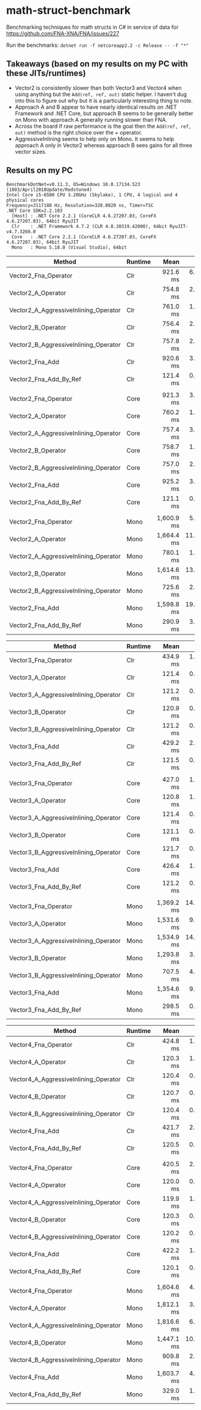 # math-struct-benchmark

Benchmarking techniques for math structs in C# in service of data for https://github.com/FNA-XNA/FNA/issues/227

Run the benchmarks: `dotnet run -f netcoreapp2.2 -c Release -- -f "*"`

## Takeaways (based on my results on my PC with these JITs/runtimes)

- Vector2 is consistently slower than both Vector3 and Vector4 when using anything but the `Add(ref, ref, out)` static helper. I haven't dug into this to figure out why but it is a particularly interesting thing to note.
- Approach A and B appear to have nearly identical results on .NET Framework and .NET Core, but approach B seems to be generally better on Mono with approach A generally running slower than FNA.
- Across the board if raw performance is the goal then the `Add(ref, ref, out)` method is the right choice over the + operator.
- AggressiveInlining seems to help only on Mono. It seems to help approach A only in Vector2 whereas approach B sees gains for all three vector sizes.


## Results on my PC

```
BenchmarkDotNet=v0.11.3, OS=Windows 10.0.17134.523 (1803/April2018Update/Redstone4)
Intel Core i5-6500 CPU 3.20GHz (Skylake), 1 CPU, 4 logical and 4 physical cores
Frequency=3117188 Hz, Resolution=320.8020 ns, Timer=TSC
.NET Core SDK=2.2.103
  [Host] : .NET Core 2.2.1 (CoreCLR 4.6.27207.03, CoreFX 4.6.27207.03), 64bit RyuJIT
  Clr    : .NET Framework 4.7.2 (CLR 4.0.30319.42000), 64bit RyuJIT-v4.7.3260.0
  Core   : .NET Core 2.2.1 (CoreCLR 4.6.27207.03, CoreFX 4.6.27207.03), 64bit RyuJIT
  Mono   : Mono 5.18.0 (Visual Studio), 64bit
```

|                                Method | Runtime |       Mean |      Error |     StdDev | Ratio |
|-------------------------------------- |-------- |-----------:|-----------:|-----------:|------:|
|                  Vector2_Fna_Operator |     Clr |   921.6 ms |  6.0457 ms |  5.6551 ms |  1.00 |
|                    Vector2_A_Operator |     Clr |   754.8 ms |  2.8285 ms |  2.2083 ms |  0.82 |
| Vector2_A_AggressiveInlining_Operator |     Clr |   761.0 ms |  1.9000 ms |  1.7772 ms |  0.83 |
|                    Vector2_B_Operator |     Clr |   756.4 ms |  2.4614 ms |  2.3024 ms |  0.82 |
| Vector2_B_AggressiveInlining_Operator |     Clr |   757.8 ms |  2.4700 ms |  2.3104 ms |  0.82 |
|                       Vector2_Fna_Add |     Clr |   920.6 ms |  3.7406 ms |  3.4990 ms |  1.00 |
|                Vector2_Fna_Add_By_Ref |     Clr |   121.4 ms |  0.5492 ms |  0.5137 ms |  0.13 |
|                                       |         |            |            |            |       |
|                  Vector2_Fna_Operator |    Core |   921.3 ms |  3.1016 ms |  2.9013 ms |  1.00 |
|                    Vector2_A_Operator |    Core |   760.2 ms |  1.2316 ms |  1.1520 ms |  0.83 |
| Vector2_A_AggressiveInlining_Operator |    Core |   757.4 ms |  3.7193 ms |  3.4791 ms |  0.82 |
|                    Vector2_B_Operator |    Core |   758.7 ms |  1.3381 ms |  1.2516 ms |  0.82 |
| Vector2_B_AggressiveInlining_Operator |    Core |   757.0 ms |  2.7201 ms |  2.4113 ms |  0.82 |
|                       Vector2_Fna_Add |    Core |   925.2 ms |  3.7842 ms |  3.1600 ms |  1.00 |
|                Vector2_Fna_Add_By_Ref |    Core |   121.1 ms |  0.6152 ms |  0.5755 ms |  0.13 |
|                                       |         |            |            |            |       |
|                  Vector2_Fna_Operator |    Mono | 1,600.9 ms |  5.6055 ms |  5.2434 ms |  1.00 |
|                    Vector2_A_Operator |    Mono | 1,664.4 ms | 11.9979 ms | 11.2228 ms |  1.04 |
| Vector2_A_AggressiveInlining_Operator |    Mono |   780.1 ms |  1.7614 ms |  1.6476 ms |  0.49 |
|                    Vector2_B_Operator |    Mono | 1,614.6 ms | 13.3821 ms | 12.5176 ms |  1.01 |
| Vector2_B_AggressiveInlining_Operator |    Mono |   725.6 ms |  2.7452 ms |  2.5679 ms |  0.45 |
|                       Vector2_Fna_Add |    Mono | 1,598.8 ms | 19.3937 ms | 18.1409 ms |  1.00 |
|                Vector2_Fna_Add_By_Ref |    Mono |   290.9 ms |  3.0025 ms |  2.8085 ms |  0.18 |

|                                Method | Runtime |       Mean |      Error |     StdDev | Ratio |
|-------------------------------------- |-------- |-----------:|-----------:|-----------:|------:|
|                  Vector3_Fna_Operator |     Clr |   434.9 ms |  1.8788 ms |  1.7574 ms |  1.00 |
|                    Vector3_A_Operator |     Clr |   121.4 ms |  0.6024 ms |  0.5635 ms |  0.28 |
| Vector3_A_AggressiveInlining_Operator |     Clr |   121.2 ms |  0.4746 ms |  0.4440 ms |  0.28 |
|                    Vector3_B_Operator |     Clr |   120.9 ms |  0.7485 ms |  0.7002 ms |  0.28 |
| Vector3_B_AggressiveInlining_Operator |     Clr |   121.2 ms |  0.4910 ms |  0.4100 ms |  0.28 |
|                       Vector3_Fna_Add |     Clr |   429.2 ms |  2.6856 ms |  2.5121 ms |  0.99 |
|                Vector3_Fna_Add_By_Ref |     Clr |   121.5 ms |  0.7791 ms |  0.7288 ms |  0.28 |
|                                       |         |            |            |            |       |
|                  Vector3_Fna_Operator |    Core |   427.0 ms |  1.2048 ms |  1.1270 ms |  1.00 |
|                    Vector3_A_Operator |    Core |   120.8 ms |  1.1024 ms |  1.0312 ms |  0.28 |
| Vector3_A_AggressiveInlining_Operator |    Core |   121.4 ms |  0.1838 ms |  0.1719 ms |  0.28 |
|                    Vector3_B_Operator |    Core |   121.1 ms |  0.2948 ms |  0.2757 ms |  0.28 |
| Vector3_B_AggressiveInlining_Operator |    Core |   121.7 ms |  0.6684 ms |  0.6252 ms |  0.28 |
|                       Vector3_Fna_Add |    Core |   426.4 ms |  1.6772 ms |  1.5689 ms |  1.00 |
|                Vector3_Fna_Add_By_Ref |    Core |   121.2 ms |  0.6818 ms |  0.6044 ms |  0.28 |
|                                       |         |            |            |            |       |
|                  Vector3_Fna_Operator |    Mono | 1,369.2 ms | 14.2765 ms | 13.3543 ms |  1.00 |
|                    Vector3_A_Operator |    Mono | 1,531.6 ms |  9.4790 ms |  8.8667 ms |  1.12 |
| Vector3_A_AggressiveInlining_Operator |    Mono | 1,534.9 ms | 14.3913 ms | 13.4616 ms |  1.12 |
|                    Vector3_B_Operator |    Mono | 1,293.8 ms |  3.6068 ms |  3.3738 ms |  0.95 |
| Vector3_B_AggressiveInlining_Operator |    Mono |   707.5 ms |  4.9791 ms |  4.6574 ms |  0.52 |
|                       Vector3_Fna_Add |    Mono | 1,354.6 ms |  9.1426 ms |  8.5520 ms |  0.99 |
|                Vector3_Fna_Add_By_Ref |    Mono |   298.5 ms |  0.3875 ms |  0.3435 ms |  0.22 |

|                                Method | Runtime |       Mean |      Error |     StdDev | Ratio |
|-------------------------------------- |-------- |-----------:|-----------:|-----------:|------:|
|                  Vector4_Fna_Operator |     Clr |   424.8 ms |  1.2396 ms |  1.1595 ms |  1.00 |
|                    Vector4_A_Operator |     Clr |   120.3 ms |  1.1110 ms |  1.0392 ms |  0.28 |
| Vector4_A_AggressiveInlining_Operator |     Clr |   120.4 ms |  0.3927 ms |  0.3673 ms |  0.28 |
|                    Vector4_B_Operator |     Clr |   120.7 ms |  0.4893 ms |  0.4576 ms |  0.28 |
| Vector4_B_AggressiveInlining_Operator |     Clr |   120.4 ms |  0.4801 ms |  0.4490 ms |  0.28 |
|                       Vector4_Fna_Add |     Clr |   421.7 ms |  2.4758 ms |  2.3158 ms |  0.99 |
|                Vector4_Fna_Add_By_Ref |     Clr |   120.5 ms |  0.3924 ms |  0.3671 ms |  0.28 |
|                                       |         |            |            |            |       |
|                  Vector4_Fna_Operator |    Core |   420.5 ms |  2.9875 ms |  2.7945 ms |  1.00 |
|                    Vector4_A_Operator |    Core |   120.0 ms |  0.3908 ms |  0.3656 ms |  0.29 |
| Vector4_A_AggressiveInlining_Operator |    Core |   119.9 ms |  1.1980 ms |  1.1207 ms |  0.29 |
|                    Vector4_B_Operator |    Core |   120.3 ms |  0.4047 ms |  0.3785 ms |  0.29 |
| Vector4_B_AggressiveInlining_Operator |    Core |   120.2 ms |  0.9068 ms |  0.8482 ms |  0.29 |
|                       Vector4_Fna_Add |    Core |   422.2 ms |  1.5395 ms |  1.4400 ms |  1.00 |
|                Vector4_Fna_Add_By_Ref |    Core |   120.1 ms |  0.9023 ms |  0.8440 ms |  0.29 |
|                                       |         |            |            |            |       |
|                  Vector4_Fna_Operator |    Mono | 1,604.6 ms |  4.4701 ms |  4.1814 ms |  1.00 |
|                    Vector4_A_Operator |    Mono | 1,812.1 ms |  3.8327 ms |  3.5851 ms |  1.13 |
| Vector4_A_AggressiveInlining_Operator |    Mono | 1,816.6 ms |  6.7810 ms |  6.3430 ms |  1.13 |
|                    Vector4_B_Operator |    Mono | 1,447.1 ms | 10.6923 ms | 10.0016 ms |  0.90 |
| Vector4_B_AggressiveInlining_Operator |    Mono |   909.8 ms |  2.6427 ms |  2.4720 ms |  0.57 |
|                       Vector4_Fna_Add |    Mono | 1,603.7 ms |  4.1525 ms |  3.8843 ms |  1.00 |
|                Vector4_Fna_Add_By_Ref |    Mono |   329.0 ms |  1.1922 ms |  1.1151 ms |  0.21 |
